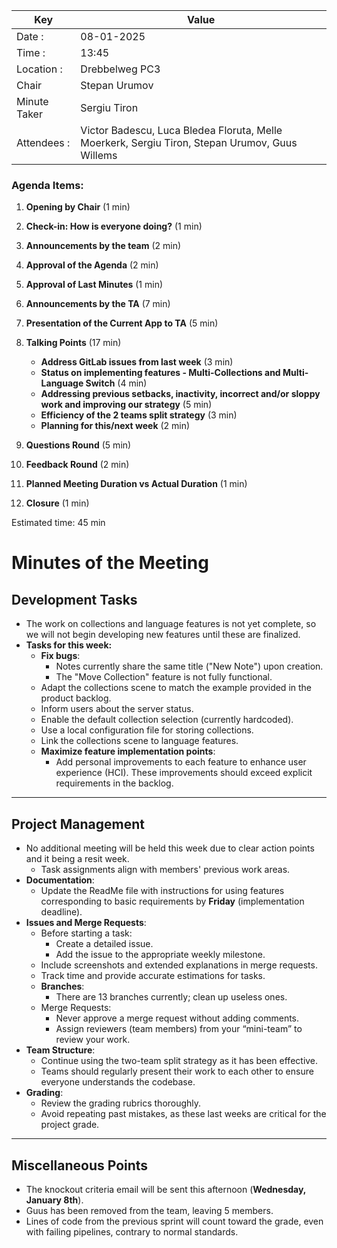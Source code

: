 | Key          | Value                                                                                          |
| ------------ | ---------------------------------------------------------------------------------------------- |
| Date :       | 08-01-2025                                                                                     |
| Time :       | 13:45                                                                                          |
| Location :   | Drebbelweg PC3                                                                                 |
| Chair        | Stepan Urumov                                                                                  |
| Minute Taker | Sergiu Tiron                                                                                   |
| Attendees :  | Victor Badescu, Luca Bledea Floruta, Melle Moerkerk, Sergiu Tiron, Stepan Urumov, Guus Willems |

### Agenda Items:

1. **Opening by Chair** (1 min)

2. **Check-in: How is everyone doing?** (1 min)

3. **Announcements by the team** (2 min)

4. **Approval of the Agenda** (2 min)

5. **Approval of Last Minutes** (1 min)

6. **Announcements by the TA** (7 min)

7. **Presentation of the Current App to TA** (5 min)

8. **Talking Points** (17 min)
   - **Address GitLab issues from last week** (3 min)
   - **Status on implementing features - Multi-Collections and Multi-Language Switch** (4 min)
   - **Addressing previous setbacks, inactivity, incorrect and/or sloppy work and improving our strategy** (5 min)
   - **Efficiency of the 2 teams split strategy** (3 min)
   - **Planning for this/next week** (2 min)

9. **Questions Round** (5 min)

10. **Feedback Round** (2 min)

11. **Planned Meeting Duration vs Actual Duration** (1 min)

12. **Closure** (1 min)

Estimated time: 45 min


# Minutes of the Meeting

## Development Tasks
- The work on collections and language features is not yet complete, so we will not begin developing new features until these are finalized.
- **Tasks for this week:**
  - **Fix bugs**:
    - Notes currently share the same title ("New Note") upon creation.
    - The "Move Collection" feature is not fully functional.
  - Adapt the collections scene to match the example provided in the product backlog.
  - Inform users about the server status.
  - Enable the default collection selection (currently hardcoded).
  - Use a local configuration file for storing collections.
  - Link the collections scene to language features.
  - **Maximize feature implementation points**:
    - Add personal improvements to each feature to enhance user experience (HCI). These improvements should exceed explicit requirements in the backlog.

---

## Project Management
- No additional meeting will be held this week due to clear action points and it being a resit week.
  - Task assignments align with members' previous work areas.
- **Documentation**:
  - Update the ReadMe file with instructions for using features corresponding to basic requirements by **Friday** (implementation deadline).
- **Issues and Merge Requests**:
  - Before starting a task:
    - Create a detailed issue.
    - Add the issue to the appropriate weekly milestone.
  - Include screenshots and extended explanations in merge requests.
  - Track time and provide accurate estimations for tasks.
  - **Branches**:
    - There are 13 branches currently; clean up useless ones.
  - Merge Requests:
    - Never approve a merge request without adding comments.
    - Assign reviewers (team members) from your “mini-team” to review your work.
- **Team Structure**:
  - Continue using the two-team split strategy as it has been effective.
  - Teams should regularly present their work to each other to ensure everyone understands the codebase.
- **Grading**:
  - Review the grading rubrics thoroughly.
  - Avoid repeating past mistakes, as these last weeks are critical for the project grade.

---

## Miscellaneous Points
- The knockout criteria email will be sent this afternoon (**Wednesday, January 8th**).
- Guus has been removed from the team, leaving 5 members.
- Lines of code from the previous sprint will count toward the grade, even with failing pipelines, contrary to normal standards.
